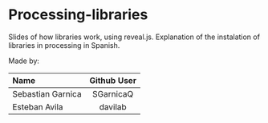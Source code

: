 # Processing-libraries
Slides of how libraries work, using reveal.js.
Explanation of the instalation of libraries in processing in Spanish.


Made by:

|Name|Github User|
|:---|:---:|
|Sebastian Garnica|SGarnicaQ|
|Esteban Avila|davilab|